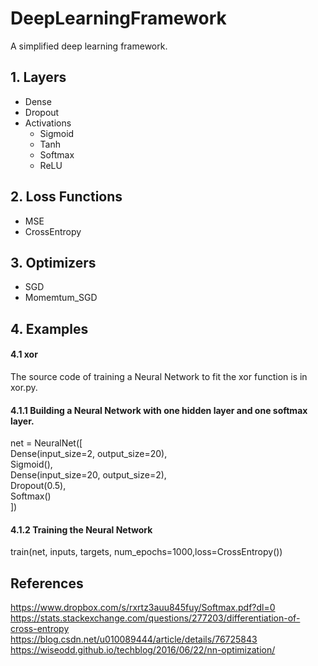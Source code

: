 DeepLearningFramework
=====
A simplified deep learning framework.<br>

## 1. Layers
* Dense<br>
* Dropout<br>
* Activations<br>
  * Sigmoid
  * Tanh
  * Softmax
  * ReLU

  

## 2. Loss Functions
* MSE<br>
* CrossEntropy<br>

## 3. Optimizers
* SGD <br>
* Momemtum_SGD <br>

## 4. Examples

#### 4.1 xor
The source code of training a Neural Network to fit the xor function is in xor.py.
#### 4.1.1 Building a Neural Network with one hidden layer and one softmax layer.
net = NeuralNet([<br>
                 Dense(input_size=2, output_size=20),<br>
                 Sigmoid(),<br>
                 Dense(input_size=20, output_size=2),<br>
                 Dropout(0.5),<br>
                 Softmax()<br>
                 ])<br>
#### 4.1.2 Training the Neural Network
train(net, inputs, targets, num_epochs=1000,loss=CrossEntropy())

## References
https://www.dropbox.com/s/rxrtz3auu845fuy/Softmax.pdf?dl=0 <br>
https://stats.stackexchange.com/questions/277203/differentiation-of-cross-entropy <br>
https://blog.csdn.net/u010089444/article/details/76725843 <br>
https://wiseodd.github.io/techblog/2016/06/22/nn-optimization/ <br>


